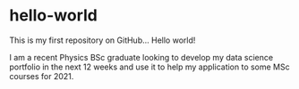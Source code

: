 # hello-world
This is my first repository on GitHub... Hello world!

I am a recent Physics BSc graduate looking to develop my data science portfolio in the next 12 weeks and use it to help my application to some MSc courses for 2021.
